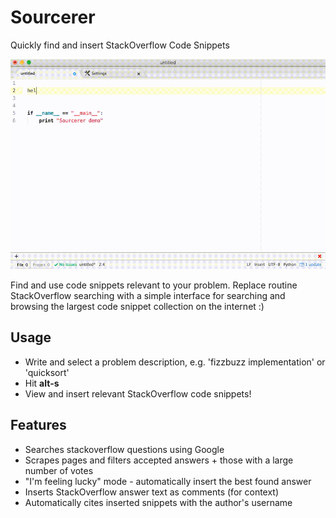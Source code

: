 Sourcerer
=========================

Quickly find and insert StackOverflow Code Snippets

![](/screenshots/sourcerer.gif)

Find and use code snippets relevant to your problem. Replace routine StackOverflow searching with a simple interface for searching and browsing the largest code snippet collection on the internet :)

## Usage

* Write and select a problem description, e.g. 'fizzbuzz implementation' or 'quicksort'
* Hit __alt-s__
* View and insert relevant StackOverflow code snippets!

## Features
* Searches stackoverflow questions using Google
* Scrapes pages and filters accepted answers + those with a large number of votes
* "I'm feeling lucky" mode - automatically insert the best found answer
* Inserts StackOverflow answer text as comments (for context)
* Automatically cites inserted snippets with the author's username
